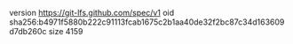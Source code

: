 version https://git-lfs.github.com/spec/v1
oid sha256:b4971f5880b222c91113fcab1675c2b1aa40de32f2bc87c34d163609d7db260c
size 4159
